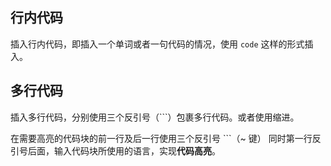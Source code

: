 ## 行内代码
插入行内代码，即插入一个单词或者一句代码的情况，使用 `code` 这样的形式插入。

## 多行代码
插入多行代码，分别使用三个反引号（```）包裹多行代码。或者使用缩进。

在需要高亮的代码块的前一行及后一行使用三个反引号 ```（~ 键）
同时第一行反引号后面，输入代码块所使用的语言，实现**代码高亮**。